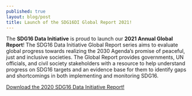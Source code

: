 ```yaml
---
published: true
layout: blog/post
title: Launch of the SDG16DI Global Report 2021!
---
```

The **SDG16 Data Initiative** is proud to launch our **2021 Annual Global Report**! The SDG16 Data Initiative Global Report series aims to evaluate global progress towards realizing the 2030 Agenda’s promise of peaceful, just and inclusive societies. The Global Report provides governments, UN officials, and civil society stakeholders with a resource to help understand progress on SDG16 targets and an evidence base for them to identify gaps and shortcomings in both implementing and monitoring SDG16.

[Download the 2020 SDG16 Data Initiative Report!](https://www.idea.int/sites/default/files/news/news-pdfs/SDG16DI%20Global%20Report%202021%20FINAL.pdf)



